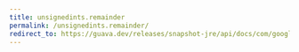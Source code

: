 ```yaml
---
title: unsignedints.remainder
permalink: /unsignedints.remainder/
redirect_to: https://guava.dev/releases/snapshot-jre/api/docs/com/google/common/primitives/UnsignedInts.html#remainder-int-int-
---
```

